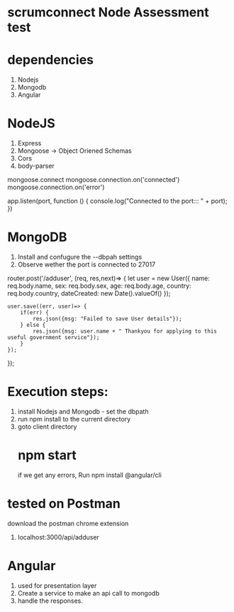 # scrumconnect Node Assessment test

# dependencies
1. Nodejs
2. Mongodb
3. Angular

# NodeJS

  1. Express
  2. Mongoose -> Object Oriened Schemas
  3. Cors
  4. body-parser
  
  mongoose.connect
  mongoose.connection.on('connected')
  mongoose.connection.on('error')
  
  app.listen(port, function () {
    console.log("Connected to the port::: " + port);
})
  

# MongoDB
  
  1. Install and confugure the --dbpah settings
  2. Observe wether the port is connected to 27017
  
  router.post('/adduser', (req, res,next)=> {
    let user = new User({
        name: req.body.name,
        sex: req.body.sex,
        age: req.body.age,
        country: req.body.country,
        dateCreated: new Date().valueOf()
    });

    user.save((err, user)=> {
        if(err) {
            res.json({msg: "Failed to save User details"});
        } else {
            res.json({msg: user.name + " Thankyou for applying to this useful government service"});
        }
    });
});




 # Execution steps:
 
 1. install Nodejs and Mongodb - set the dbpath
 2. run npm install to the current directory
 3. goto client directory
      # npm start
      if we get any errors, Run npm install @angular/cli 
  
  # tested on Postman
  download the postman chrome extension
  
  1. localhost:3000/api/adduser
  
  


  
  
 # Angular
 1. used for presentation layer
 2. Create a service to make an api call to mongodb
 3. handle the responses.
 
 

